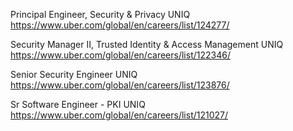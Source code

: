 Principal Engineer, Security & Privacy UNIQ https://www.uber.com/global/en/careers/list/124277/

Security Manager II, Trusted Identity & Access Management UNIQ https://www.uber.com/global/en/careers/list/122346/

Senior Security Engineer UNIQ https://www.uber.com/global/en/careers/list/123876/

Sr Software Engineer - PKI UNIQ https://www.uber.com/global/en/careers/list/121027/

